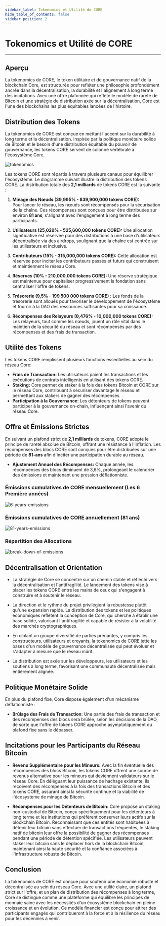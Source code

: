 ```yaml
---
sidebar_label: Tokenomics et Utilité de CORE
hide_table_of_contents: false
sidebar_position: 2
---
```


# Tokenomics et Utilité de CORE

---

## Aperçu

La tokenomics de CORE, le token utilitaire et de gouvernance natif de la blockchain Core, est structurée pour refléter une philosophie profondément ancrée dans la décentralisation, la durabilité et l'alignement à long terme des incitations. Avec une offre plafonnée qui reflète le modèle de rareté de Bitcoin et une stratégie de distribution axée sur la décentralisation, Core est l'une des blockchains les plus équitables lancées de l'histoire.

## Distribution des Tokens

La tokenomics de CORE est conçue en mettant l'accent sur la durabilité à long terme et la décentralisation. Inspirée par la politique monétaire solide de Bitcoin et le besoin d'une distribution équitable du pouvoir de gouvernance, les tokens CORE servent de colonne vertébrale à l'écosystème Core.

![tokenomics](https://github.com/user-attachments/assets/b30cf0e6-2282-4355-ab96-4f9579099122)

Les tokens CORE sont répartis à travers plusieurs canaux pour équilibrer l'écosystème. Le diagramme suivant illustre la distribution des tokens CORE. La distribution totale des **2,1 milliards** de tokens CORE est la suivante :

1. **Minage des Nœuds (39,995% - 839,900,000 tokens CORE):**\
   Pour lancer le réseau, les nœuds sont récompensés pour la sécurisation de la chaîne. Ces récompenses sont conçues pour être distribuées sur environ **81 ans**, s'alignant avec l'engagement à long terme des participants.

2. **Utilisateurs (25,029% - 525,600,000 tokens CORE):** Une allocation significative est réservée pour des distributions à une base d'utilisateurs décentralisée via des airdrops, soulignant que la chaîne est centrée sur les utilisateurs et inclusive.

3. **Contributeurs (15% - 315,000,000 tokens CORE):** Cette allocation est réservée pour inciter les contributeurs passés et futurs qui construisent et maintiennent le réseau Core.

4. **Réserves (10% - 210,000,000 tokens CORE):** Une réserve stratégique est maintenue pour capitaliser progressivement la fondation sans centraliser l'offre de tokens.

5. **Trésorerie (9,5% - 199 500 000 tokens CORE) :** Les fonds de la trésorerie sont alloués pour favoriser le développement de l'écosystème et fournir à la DAO des ressources suffisantes pour sa croissance.

6. **Récompenses des Relayeurs (0,476% - 10,000,000 tokens CORE):** Les relayeurs, tout comme les nœuds, jouent un rôle vital dans le maintien de la sécurité du réseau et sont récompensés par des récompenses et des frais de transaction.

## Utilité des Tokens

Les tokens CORE remplissent plusieurs fonctions essentielles au sein du réseau Core:

- **Frais de Transaction:** Les utilisateurs paient les transactions et les exécutions de contrats intelligents en utilisant des tokens CORE.
- **Staking:** Core permet de staker à la fois des tokens Bitcoin et CORE sur le réseau Core, contribuant à sécuriser davantage le réseau et permettant aux stakers de gagner des récompenses.
- **Participation à la Gouvernance:** Les détenteurs de tokens peuvent participer à la gouvernance on-chain, influençant ainsi l'avenir du réseau Core.

## Offre et Émissions Strictes

En suivant un plafond strict de **2,1 milliards** de tokens, CORE adopte le principe de rareté absolue de Bitcoin, offrant une résistance à l'inflation. Les récompenses des blocs CORE sont conçues pour être distribuées sur une période de **81-ans** afin d'inciter une participation durable au réseau.

- **Ajustement Annuel des Récompenses:** Chaque année, les récompenses des blocs diminuent de 3,6%, prolongeant le calendrier des émissions et maintenant une pression déflationniste.

### Émissions cumulatives de CORE mensuellement (Les 6 Première années)

![6-years-emissions](https://github.com/user-attachments/assets/e6903e1d-b146-4b6f-982d-dd06e6a56cb8)

### Émissions cumulatives de CORE annuellement (81 ans)

![81-years-emissions](https://github.com/user-attachments/assets/8caa5c7a-33ae-4c12-bc71-0512d490eb48)

### Répartition des Allocations

![break-down-of-emissions](https://github.com/user-attachments/assets/12c25190-ae6e-4039-aed6-01c81ea6542f)

## Décentralisation et Orientation

- La stratégie de Core se concentre sur un chemin stable et réfléchi vers la décentralisation et l'antifragilité. Le lancement des tokens vise à placer les tokens CORE entre les mains de ceux qui s'engagent à construire et à soutenir le réseau.

- La direction et le rythme du projet privilégient la robustesse plutôt qu'une expansion rapide. La distribution des tokens et les politiques économiques reflètent la conception de Core, qui cherche à établir une base solide, valorisant l'antifragilité et capable de résister à la volatilité des marchés cryptographiques.

- En ciblant un groupe diversifié de parties prenantes, y compris les constructeurs, utilisateurs et croyants, la tokenomics de CORE jette les bases d'un modèle de gouvernance décentralisée qui peut évoluer et s'adapter à mesure que le réseau mûrit.

- La distribution est axée sur les développeurs, les utilisateurs et les soutiens à long terme, favorisant une communauté décentralisée mais entièrement alignée.

## Politique Monétaire Solide

En plus du plafond fixe, Core dispose également d'un mécanisme déflationniste :

- **Brûlage des Frais de Transaction:** Une partie des frais de transaction et des récompenses des blocs sera brûlée, selon les décisions de la DAO, de sorte que l'offre de tokens CORE approche asymptotiquement du plafond fixe sans le dépasser.

## Incitations pour les Participants du Réseau Bitcoin

- **Revenu Supplémentaire pour les Mineurs:** Avec la fin éventuelle des récompenses des blocs Bitcoin, les tokens CORE offrent une source de revenus alternative pour les mineurs qui deviennent validateurs sur le réseau Core. En déléguant leur puissance de hachage existante, ils reçoivent des récompenses à la fois des transactions Bitcoin et des tokens CORE, assurant ainsi la sécurité continue et la viabilité de l'écosystème de minage de Bitcoin.

- **Récompenses pour les Détenteurs de Bitcoin:** Core propose un staking non-custodial de Bitcoin, conçu spécifiquement pour les détenteurs à long terme et les institutions qui préfèrent conserver leurs actifs sur la blockchain Bitcoin. Reconnaissant que ces entités sont habituées à détenir leur bitcoin sans effectuer de transactions fréquentes, le staking natif de bitcoin leur offre la possibilité de gagner des récompenses pendant une période de détention spécifiée. Les utilisateurs peuvent staker leur bitcoin sans le déplacer hors de la blockchain Bitcoin, maintenant ainsi la haute sécurité et la confiance associées à l'infrastructure robuste de Bitcoin.

## Conclusion

La tokenomics de CORE est conçue pour soutenir une économie robuste et décentralisée au sein du réseau Core. Avec une utilité claire, un plafond strict sur l'offre, et un plan de distribution des récompenses à long terme, Core se distingue comme une plateforme qui équilibre les principes de monnaie saine avec les nécessités d'un écosystème blockchain en pleine croissance et en évolution. Ce modèle financier est conçu pour attirer des participants engagés qui contribueront à la force et à la résilience du réseau pour les décennies à venir.
